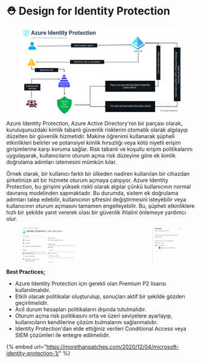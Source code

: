 # ⛑️ Design for Identity Protection

<figure><img src="../.gitbook/assets/image (10) (1) (1).png" alt=""><figcaption></figcaption></figure>

Azure Identity Protection, Azure Active Directory'nin bir parçası olarak, kuruluşunuzdaki kimlik tabanlı güvenlik risklerini otomatik olarak algılayıp düzelten bir güvenlik hizmetidir. Makine öğrenimi kullanarak şüpheli etkinlikleri belirler ve potansiyel kimlik hırsızlığı veya kötü niyetli erişim girişimlerine karşı koruma sağlar. Risk tabanlı ve koşullu erişim politikalarını uygulayarak, kullanıcıların oturum açma risk düzeyine göre ek kimlik doğrulama adımları istemesini mümkün kılar.&#x20;

Örnek olarak, bir kullanıcı farklı bir ülkeden nadiren kullanılan bir cihazdan şirketinize ait bir hizmete oturum açmaya çalışıyor. Azure Identity Protection, bu girişimi yüksek riskli olarak algılar çünkü kullanıcının normal davranış modelinden sapmaktadır. Bu durumda, sistem ek doğrulama adımları talep edebilir, kullanıcının şifresini değiştirmesini isteyebilir veya kullanıcının oturum açmasını tamamen engelleyebilir. Bu, şüpheli etkinliklere hızlı bir şekilde yanıt vererek olası bir güvenlik ihlalini önlemeye yardımcı olur.

<figure><img src="../.gitbook/assets/image (1) (1) (1) (1) (1) (1) (1) (1) (1) (1) (1).png" alt=""><figcaption></figcaption></figure>

**Best Practices;**

* Azure Identity Protection için gerekli olan Premium P2 lisansı kullanılmalıdır.
* Etkili olacak politikalar oluşturulup, sonuçları aktif bir şekilde gözden geçirilmelidir.
* Acil durum hesapları politikaların dışında tutulmalıdır.
* Oturum açma risk politikasını orta ve üzeri seviyelere ayarlayıp, kullanıcıların kendilerine çözüm bulmalarını sağlanmalıdır.&#x20;
* Identity Protection'dan elde ettiğiniz verileri Conditional Access veya SIEM çözümleri ile entegre edilmelidir.

{% embed url="https://morethanpatches.com/2020/12/04/microsoft-identity-protection-1/" %}
